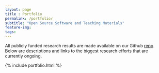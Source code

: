```yaml
---
layout: page
title : Portfolio
permalink: /portfolio/
subtitle: "Open Source Software and Teaching Materials"
feature-img:
tags:
---
```

All publicly funded research results are made available on our Github [repo](https://www.github.com/sca-research). Below are descriptions and links to the biggest research efforts that are currently ongoing.    

{% include portfolio.html %}
